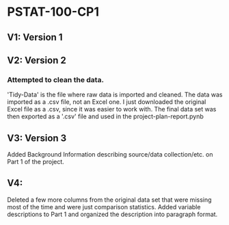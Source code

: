 # PSTAT-100-CP1

## V1: Version 1 
## V2: Version 2 
### Attempted to clean the data. 
'Tidy-Data' is the file where raw data is imported and cleaned. The data was imported as a .csv file, not an Excel one. I just downloaded the original Excel file as a .csv, since it was easier to work with. The final data set was then exported as a '.csv' file and used in the project-plan-report.pynb
## V3: Version 3
Added Background Information describing source/data collection/etc. on Part 1 of the project.
## V4:
Deleted a few more columns from the original data set that were missing most of the time and were just comparison statistics.
Added variable descriptions to Part 1 and organized the description into paragraph format.
